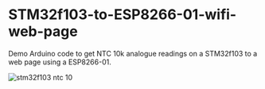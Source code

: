 # STM32f103-to-ESP8266-01-wifi-web-page
Demo Arduino code to get NTC 10k analogue readings on a STM32f103 to a web page using a ESP8266-01.

![stm32f103 ntc 10](https://github.com/user-attachments/assets/6de6d742-0849-4e15-ab87-ea7a3bbd83d6)



